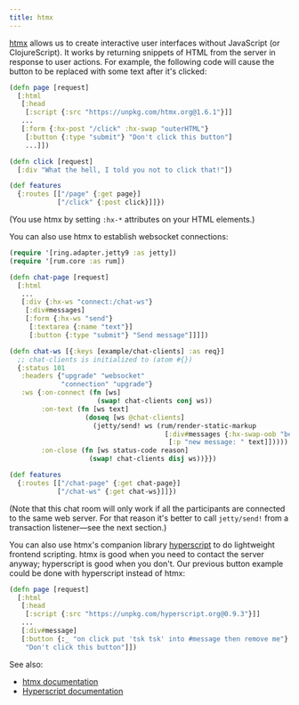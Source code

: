 ```yaml
---
title: htmx
---
```


[htmx](https://htmx.org/) allows us to create interactive user interfaces
without JavaScript (or ClojureScript). It works by returning snippets of HTML
from the server in response to user actions. For example, the following code will cause
the button to be replaced with some text after it's clicked:

```clojure
(defn page [request]
  [:html
   [:head
    [:script {:src "https://unpkg.com/htmx.org@1.6.1"}]]
   ...
   [:form {:hx-post "/click" :hx-swap "outerHTML"}
    [:button {:type "submit"} "Don't click this button"]
    ...]])

(defn click [request]
  [:div "What the hell, I told you not to click that!"])

(def features
  {:routes [["/page" {:get page}]
            ["/click" {:post click}]]})
```

(You use htmx by setting `:hx-*` attributes on your HTML elements.)

You can also use htmx to establish websocket connections:

```clojure
(require '[ring.adapter.jetty9 :as jetty])
(require '[rum.core :as rum])

(defn chat-page [request]
  [:html
   ...
   [:div {:hx-ws "connect:/chat-ws"}
    [:div#messages]
    [:form {:hx-ws "send"}
     [:textarea {:name "text"}]
     [:button {:type "submit"} "Send message"]]]])

(defn chat-ws [{:keys [example/chat-clients] :as req}]
  ;; chat-clients is initialized to (atom #{})
  {:status 101
   :headers {"upgrade" "websocket"
             "connection" "upgrade"}
   :ws {:on-connect (fn [ws]
                      (swap! chat-clients conj ws))
        :on-text (fn [ws text]
                   (doseq [ws @chat-clients]
                     (jetty/send! ws (rum/render-static-markup
                                       [:div#messages {:hx-swap-oob "beforeend"}
                                        [:p "new message: " text]]))))
        :on-close (fn [ws status-code reason]
                    (swap! chat-clients disj ws))}})

(def features
  {:routes [["/chat-page" {:get chat-page}]
            ["/chat-ws" {:get chat-ws}]]})
```

(Note that this chat room will only work if all the participants are connected
to the same web server. For that reason it's better to call `jetty/send!` from
a transaction listener&mdash;see the next section.)

You can also use htmx's companion library
[hyperscript](https://hyperscript.org/) to do lightweight frontend scripting.
htmx is good when you need to contact the server anyway; hyperscript is good
when you don't. Our previous button example could be done with hyperscript
instead of htmx:

```clojure
(defn page [request]
  [:html
   [:head
    [:script {:src "https://unpkg.com/hyperscript.org@0.9.3"}]]
   ...
   [:div#message]
   [:button {:_ "on click put 'tsk tsk' into #message then remove me"}
    "Don't click this button"]])
```

See also:

 - [htmx documentation](https://htmx.org/docs/)
 - [Hyperscript documentation](https://hyperscript.org/docs/)
